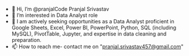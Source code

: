 - 👋 Hi, I’m @pranjalCode Pranjal Srivastav
- 👀 I’m interested in Data Analyst role
- 🌱 I am actively seeking opportunities as a Data Analyst proficient in Google Sheets, Excel, Power BI, PowerPoint, Python, SQL (including MySQL), PivotTable, Jupyter, and expertise in data cleaning and preparation.
- 📫 How to reach me- contact me on "pranjal.srivastav457@gmail.com"

<!---
pranjalCode/pranjalCode is a ✨ special ✨ repository because its `README.md` (this file) appears on your GitHub profile.
You can click the Preview link to take a look at your changes.
--->
